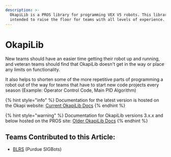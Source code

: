 ```yaml
---
description: >-
  OkapiLib is a PROS library for programming VEX V5 robots. This library is
  intended to raise the floor for teams with all levels of experience.
---
```


# OkapiLib

New teams should have an easier time getting their robot up and running, and veteran teams should find that OkapiLib doesn't get in the way or place any limits on functionality.

It also helps to shorten some of the more repetitive parts of programming a robot out of the way for teams that have to start new code projects every season (Example: Operator Control Code, Main PID Algorithm)

{% hint style="info" %}
Documentation for the latest version is hosted on the Okapi website: [Current OkapiLib Docs](https://okapilib.github.io/OkapiLib/index.html)
{% endhint %}

{% hint style="warning" %}
Documentation for OkapiLib versions 3.x.x and below hosted on the PROS site: [Older OkapiLib Docs](https://pros.cs.purdue.edu/v5/okapi/api/index.html)
{% endhint %}

## Teams Contributed to this Article:

* [BLRS](https://purduesigbots.com) (Purdue SIGBots)
